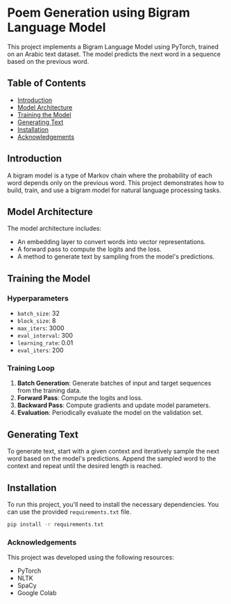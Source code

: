 # Poem Generation using Bigram Language Model

This project implements a Bigram Language Model using PyTorch, trained on an Arabic text dataset. The model predicts the next word in a sequence based on the previous word. 

## Table of Contents

- [Introduction](#introduction)
- [Model Architecture](#model-architecture)
- [Training the Model](#training-the-model)
- [Generating Text](#generating-text)
- [Installation](#installation)
- [Acknowledgements](#acknowledgements)

## Introduction

A bigram model is a type of Markov chain where the probability of each word depends only on the previous word. This project demonstrates how to build, train, and use a bigram model for natural language processing tasks.

## Model Architecture

The model architecture includes:
- An embedding layer to convert words into vector representations.
- A forward pass to compute the logits and the loss.
- A method to generate text by sampling from the model's predictions.

## Training the Model

### Hyperparameters

- `batch_size`: 32
- `block_size`: 8
- `max_iters`: 3000
- `eval_interval`: 300
- `learning_rate`: 0.01
- `eval_iters`: 200

### Training Loop

1. **Batch Generation**: Generate batches of input and target sequences from the training data.
2. **Forward Pass**: Compute the logits and loss.
3. **Backward Pass**: Compute gradients and update model parameters.
4. **Evaluation**: Periodically evaluate the model on the validation set.

## Generating Text

To generate text, start with a given context and iteratively sample the next word based on the model's predictions. Append the sampled word to the context and repeat until the desired length is reached.

## Installation

To run this project, you'll need to install the necessary dependencies. You can use the provided `requirements.txt` file.

```bash
pip install -r requirements.txt
```

### Acknowledgements
This project was developed using the following resources:
- PyTorch
- NLTK
- SpaCy
- Google Colab
